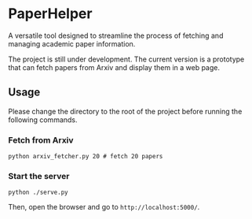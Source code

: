 # PaperHelper
A versatile tool designed to streamline the process of fetching and managing academic paper information. 

The project is still under development. The current version is a prototype that can fetch papers from Arxiv and display them in a web page.

## Usage

Please change the directory to the root of the project before running the following commands.

### Fetch from Arxiv

```
python arxiv_fetcher.py 20 # fetch 20 papers
```

### Start the server

```
python ./serve.py
```

Then, open the browser and go to `http://localhost:5000/`.

